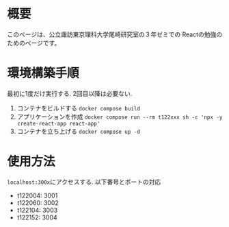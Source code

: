 # 概要

このページは、公立諏訪東京理科大学尾崎研究室の３年ゼミでの
Reactの勉強のためのページです。

# 環境構築手順
最初に1度だけ実行する. 2回目以降は必要ない.
1. コンテナをビルドする
`docker compose build`
2. アプリケーションを作成
`docker compose run --rm t122xxx sh -c 'npx -y create-react-app react-app'`
3. コンテナを立ち上げる
`docker compose up -d`

# 使用方法
`localhost:300x`にアクセスする.
以下番号とポートの対応
- t122004: 3001
- t122060: 3002
- t122104: 3003
- t122152: 3004
